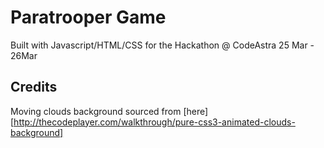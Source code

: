 Paratrooper Game
=================

Built with Javascript/HTML/CSS for the Hackathon @ CodeAstra 25 Mar - 26Mar

Credits
-------
Moving clouds background sourced from [here][http://thecodeplayer.com/walkthrough/pure-css3-animated-clouds-background]

